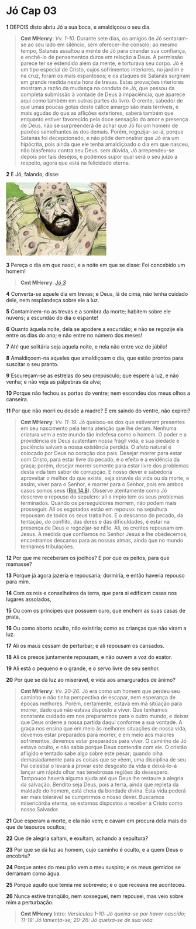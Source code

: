 # Jó Cap 03

**1** 	DEPOIS disto abriu Jó a sua boca, e amaldiçoou o seu dia.

> **Cmt MHenry**: *Vv. 1-10.* Durante sete dias, os amigos de Jó sentaram-se ao seu lado em silêncio, sem oferecer-lhe consolo; ao mesmo tempo, Satanás assaltou a mente de Jó para cirandar sua confiança, e enchê-lo de pensamentos duros em relação a Deus. A permissão parece ter se estendido além da mente, e torturava seu corpo. Jó é um tipo especial de Cristo, cujos sofrimentos interiores, no jardim e na cruz, foram os mais espantosos; e os ataques de Satanás surgiram em grande medida nesta hora de trevas. Estas provações interiores mostram a razão da mudança na conduta de Jó, que passou da completa submissão à vontade de Deus à impaciência, que aparece aqui como também em outras partes do livro. O crente, sabedor de que umas poucas gotas deste cálice amargo são mais terríveis, e mais agudas do que as aflições exteriores, saberá também que enquanto estiver favorecido pela doce sensação do amor e presença de Deus, não se surpreenderá de achar que Jó foi um homem de paixões semelhantes às dos demais. Porém, regozijar-se-á, porque Satanás foi decepcionado, e não pôde demonstrar que Jó era um hipócrita, pois ainda que ele tenha amaldiçoado o dia em que nasceu, não blasfemou contra seu Deus. sem dúvida, Jó arrependeu-se depois por tais desejos, e podemos supor qual será o seu juízo a respeito, agora que está na felicidade eterna.

**2** 	E Jó, falando, disse:

![](../Images/SweetPublishing/18-3-1.jpg) 

**3** 	Pereça o dia em que nasci, e a noite em que se disse: Foi concebido um homem!

> **Cmt MHenry**: *[Jó 3](../18A-Jo/03.md#0)*

**4** 	Converta-se aquele dia em trevas; e Deus, lá de cima, não tenha cuidado dele, nem resplandeça sobre ele a luz.

**5** 	Contaminem-no as trevas e a sombra da morte; habitem sobre ele nuvens; a escuridão do dia o espante!

**6** 	Quanto àquela noite, dela se apodere a escuridão; e não se regozije ela entre os dias do ano; e não entre no número dos meses!

**7** 	Ah! que solitária seja aquela noite, e nela não entre voz de júbilo!

**8** 	Amaldiçoem-na aqueles que amaldiçoam o dia, que estão prontos para suscitar o seu pranto.

**9** 	Escureçam-se as estrelas do seu crepúsculo; que espere a luz, e não venha; e não veja as pálpebras da alva;

**10** 	Porque não fechou as portas do ventre; nem escondeu dos meus olhos a canseira.

**11** 	Por que não morri eu desde a madre? E em saindo do ventre, não expirei?

> **Cmt MHenry**: *Vv. 11-19.* Jó queixou-se dos que estiveram presentes em seu nascimento pela terna atenção que lhe deram. Nenhuma criatura vem a este mundo tão indefesa como o homem. O poder e a providência de Deus sustentam nossa frágil vida, e sua piedade e paciência salvam a nossa existência perdida. O afeto natural é colocado por Deus no coração dos pais. Desejar morrer para estar com Cristo, para estar livre do pecado, é o efeito e a evidência da graça; porém, desejar morrer somente para estar livre dos problemas desta vida tem sabor de corrupção. E nosso dever e sabedoria aproveitar o melhor do que existe, seja através da vida ou da morte, e assim, viver para o Senhor, e morrer para o Senhor, pois em ambos casos somos seus ([Rm 14.8](../45N-Rm/14.md#8)). Observe atentamente como Jó descreve o repouso do sepulcro: ali o ímpio tem os seus problemas terminados. Quando os perseguidores morrem, não podem mais prosseguir. Ali os esgotados estão em repouso: na sepultura repousam de todos os seus trabalhos. E o descanso do pecado, da tentação, do conflito, das dores e das dificuldades, é estar na presença de Deus e regozijar-se nEle. Ali, os crentes repousam em Jesus. A medida que confiamos no Senhor Jesus e lhe obedecemos, encontramos descanso para as nossas almas, ainda que no mundo tenhamos tribulações.

**12** 	Por que me receberam os joelhos? E por que os peitos, para que mamasse?

**13** 	Porque já agora jazeria e repousaria; dormiria, e então haveria repouso para mim.

**14** 	Com os reis e conselheiros da terra, que para si edificam casas nos lugares assolados,

**15** 	Ou com os príncipes que possuem ouro, que enchem as suas casas de prata,

**16** 	Ou como aborto oculto, não existiria; como as crianças que não viram a luz.

**17** 	Ali os maus cessam de perturbar; e ali repousam os cansados.

**18** 	Ali os presos juntamente repousam, e não ouvem a voz do exator.

**19** 	Ali está o pequeno e o grande, e o servo livre de seu senhor.

**20** 	Por que se dá luz ao miserável, e vida aos amargurados de ânimo?

> **Cmt MHenry**: *Vv. 20-26.* Jó era como um homem que perdeu seu caminho e não tinha perspectiva de escapar, nem esperança de épocas melhores. Porém, certamente, estava em má situação para morrer, dado que não estava disposto a viver. Que tenhamos constante cuidado em nos prepararmos para o outro mundo, e deixar que Deus ordene a nossa partida daqui conforme a sua vontade. A graça nos ensina que em meio às melhores situações de nossa vida, devemos estar preparados para morrer, e em meio aos maiores sofrimentos, devemos estar preparados para viver. O caminho de Jó estava oculto, e não sabia porque Deus contendia com ele. O cristão afligido e tentado sabe algo sobre este pesar; quando olha demasiadamente para as coisas que se vêem, uma disciplina de seu Pai celestial o levará a provar este desgosto da vida e deixá-lo-á lançar um rápido olhar nas tenebrosas regiões do desespero. Tampouco haverá alguma ajuda até que Deus lhe restaure a alegria da salvação. Bendito seja Deus, pois a terra, ainda que repleta da maldade do homem, está cheia da bondade divina. Esta vida poderá ser mais tolerável se cumprirmos o nosso dever. Buscamos misericórdia eterna, se estamos dispostos a receber a Cristo como nosso Salvador.

**21** 	Que esperam a morte, e ela não vem; e cavam em procura dela mais do que de tesouros ocultos;

**22** 	Que de alegria saltam, e exultam, achando a sepultura?

**23** 	Por que se dá luz ao homem, cujo caminho é oculto, e a quem Deus o encobriu?

**24** 	Porque antes do meu pão vem o meu suspiro; e os meus gemidos se derramam como água.

**25** 	Porque aquilo que temia me sobreveio; e o que receava me aconteceu.

**26** 	Nunca estive tranqüilo, nem sosseguei, nem repousei, mas veio sobre mim a perturbação.


> **Cmt MHenry** Intro: *Versículos 1-10: Jó queixa-se por haver nascido; 11-19: Jó lamenta-se; 20-26: Jó queixa-se de sua vida.*